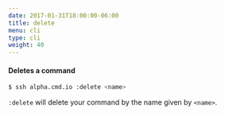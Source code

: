 ```yaml
---
date: 2017-01-31T18:00:00-06:00
title: delete
menu: cli
type: cli
weight: 40
---
```

#### Deletes a command

```sh
$ ssh alpha.cmd.io :delete <name>
```

`:delete` will delete your command by the name given by `<name>`.
